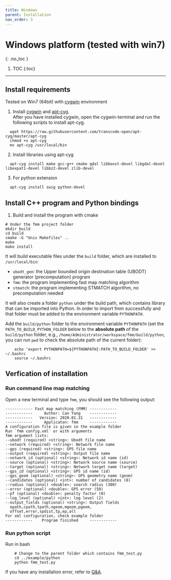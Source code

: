 ```yaml
---
title: Windows
parent: Installation
nav_order: 3
---
```


# Windows platform (tested with win7)
{: .no_toc }

1. TOC
{:toc}
---

## Install requirements

Tested on Win7 (64bit) with [cygwin](https://www.cygwin.com/) environment

1. Install [cygwin](https://www.cygwin.com/) and [apt-cyg](https://github.com/transcode-open/apt-cyg).  
After you have installed cygwin, open the cygwin-terminal and run the following scripts to install apt-cyg.
```
  wget https://raw.githubusercontent.com/transcode-open/apt-cyg/master/apt-cyg
  chmod +x apt-cyg
  mv apt-cyg /usr/local/bin
```
2. Install libraries using apt-cyg
```
  apt-cyg install make gcc-g++ cmake gdal libboost-devel libgdal-devel libexpat1-devel libbz2-devel zlib-devel
```
3. For python extension
```
  apt-cyg install swig python-devel
```

## Install C++ program and Python bindings

1. Build and install the program with cmake
```
# Under the fmm project folder
mkdir build
cd build
cmake -G "Unix Makefiles" ..
make
make install
```
It will build executable files under the `build` folder, which are installed to `/usr/local/bin`:
- `ubodt_gen`: the Upper bounded origin destination table (UBODT) generator (precomputation) program
- `fmm`: the program implementing fast map matching algorithm
- `stmatch`: the program implementing STMATCH algorithm, no precomputation needed

It will also create a folder `python` under the build path, which contains library that can
be imported into Python. In order to import fmm successfully and that folder must be added to the environment variable `PYTHONPATH`.

Add the `build/python` folder to the environment variable `PYTHONPATH` (set the `PATH_TO_BUILD_PYTHON_FOLDER` below to the **absolute path** of the `build/python` folder, e.g., `/home/Administrator/workspace/fmm/build/python`, you can run `pwd` to check the absolute path of the current folder):
```
    echo 'export PYTHONPATH=${PYTHONPATH}:PATH_TO_BUILD_FOLDER' >> ~/.bashrc
    source ~/.bashrc
```

## Verfication of installation

### Run command line map matching

Open a new terminal and type `fmm`, you should see the following output:
```
------------ Fast map matching (FMM) ------------
------------     Author: Can Yang    ------------
------------   Version: 2020.01.31   ------------
------------     Applicaton: fmm     ------------
A configuration file is given in the example folder
Run `fmm config.xml` or with arguments
fmm argument lists:
--ubodt (required) <string>: Ubodt file name
--network (required) <string>: Network file name
--gps (required) <string>: GPS file name
--output (required) <string>: Output file name
--network_id (optional) <string>: Network id name (id)
--source (optional) <string>: Network source name (source)
--target (optional) <string>: Network target name (target)
--gps_id (optional) <string>: GPS id name (id)
--gps_geom (optional) <string>: GPS geometry name (geom)
--candidates (optional) <int>: number of candidates (8)
--radius (optional) <double>: search radius (300)
--error (optional) <double>: GPS error (50)
--pf (optional) <double>: penalty factor (0)
--log_level (optional) <int>: log level (2)
--output_fields (optional) <string>: Output fields
  opath,cpath,tpath,ogeom,mgeom,pgeom,
  offset,error,spdist,tp,ep,all
For xml configuration, check example folder
------------    Program finished     ------------
```

### Run python script

Run in bash
```
    # Change to the parent folder which contains fmm_test.py
    cd ../example/python
    python fmm_test.py
```

If you have any installation error, refer to [Q&A](/docs/installation/qa).
